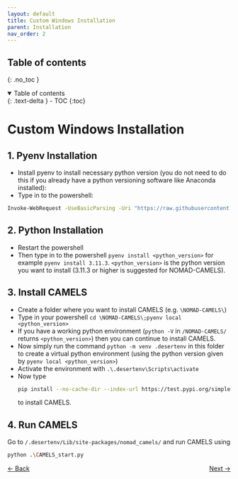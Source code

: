 ```yaml
---
layout: default
title: Custom Windows Installation
parent: Installation
nav_order: 2
---
```


## Table of contents
{: .no_toc }

<details open markdown="block">
  <summary>
    Table of contents
  </summary>
  {: .text-delta }
- TOC
{:toc}
</details>

# Custom Windows Installation

## 1. Pyenv Installation

- Install pyenv to install necessary python version (you do not need to do this if you already have a python versioning software like Anaconda installed):
- Type in to the powershell:
```bash
Invoke-WebRequest -UseBasicParsing -Uri "https://raw.githubusercontent.com/pyenv-win/pyenv-win/master/pyenv-win/install-pyenv-win.ps1" -OutFile "./install-pyenv-win.ps1"; &"./install-pyenv-win.ps1"
```
## 2. Python Installation
- Restart the powershell
- Then type in to the powershell `pyenv install <python_version>` for example `pyenv install 3.11.3`.
`<python_version>` is the python version you want to install (3.11.3 or higher is suggested for NOMAD-CAMELS).
## 3. Install CAMELS
- Create a folder where you want to install CAMELS (e.g. `\NOMAD-CAMELS\`)
- Type in your powershell `cd \NOMAD-CAMELS\;pyenv local <python_version> `
- If you have a working python environment (`python -V` in `/NOMAD-CAMELS/` returns `<python_version>`) then you can continue to install CAMELS.
- Now simply run the command `python -m venv .desertenv` in this folder to create a virtual python environment (using the python version given by `pyenv local <python_version>`)
- Activate the environment with `.\.desertenv\Scripts\activate`
- Now type
  ```bash
  pip install --no-cache-dir --index-url https://test.pypi.org/simple/ --extra-index-url https://pypi.org/simple nomad-camels 
  ```
   to install CAMELS.
## 4. Run CAMELS
Go to `/.desertenv/Lib/site-packages/nomad_camels/` and run CAMELS using
```bash
python .\CAMELS_start.py
```


<p style="text-align:left;">
  <span style="color: grey;">
  <a href="./installation_installer.html">&larr; Back</a>
  </span>
  <span style="float:right;">
    <a href="./installation_custom_unix.html">Next &rarr;</a><br>
  </span>
</p>
